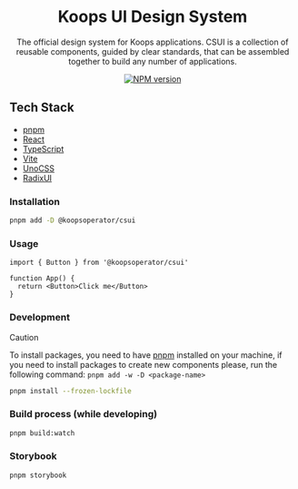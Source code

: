 <h1 align="center">
Koops UI Design System
</h1>
<p align="center">
The official design system for Koops applications.
CSUI is a collection of reusable components, guided by clear standards, that can be assembled together to build any number of applications. <br>
<p>

<p align="center">
<a href="https://www.npmjs.com/package/@koopsoperator/csui" target="__blank"><img src="https://img.shields.io/npm/v/@koopsoperator/csui?style=flat&colorA=002438&colorB=2b67a6" alt="NPM version"></a>
</p>

## Tech Stack
- [pnpm](https://pnpm.io/)
- [React](https://reactjs.org/)
- [TypeScript](https://www.typescriptlang.org/)
- [Vite](https://vitejs.dev/)
- [UnoCSS](https://unocss.dev/)
- [RadixUI](https://www.radix-ui.com/)

### Installation

```bash
pnpm add -D @koopsoperator/csui
```

### Usage

```tsx
import { Button } from '@koopsoperator/csui'

function App() {
  return <Button>Click me</Button>
}
```

### Development

> [!CAUTION]
> To install packages, you need to have [pnpm](https://pnpm.io/) installed on your machine, if you need to install packages to create new components please, run the following command: `pnpm add -w -D <package-name>`

```bash
pnpm install --frozen-lockfile
```

### Build process (while developing)
```bash
pnpm build:watch
```

### Storybook

```bash
pnpm storybook
```
